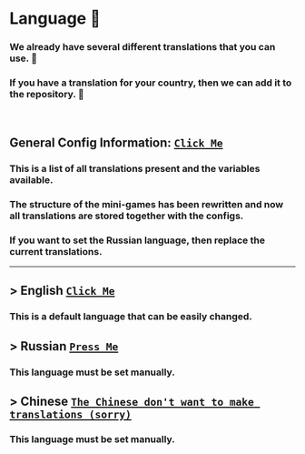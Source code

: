 # Language :rocket:
### We already have several different translations that you can use. :moyai:
### If you have a translation for your country, then we can add it to the repository. :monocle_face:

<br>

## General Config Information: [``Click Me``](https://github.com/KoT0XleB/AutoEvent/blob/main/Docs/Translations/GeneralTranslations.md)
### This is a list of all translations present and the variables available.

### The structure of the mini-games has been rewritten and now all translations are stored together with the configs.
### If you want to set the Russian language, then replace the current translations.

----
## > English [``Click Me``](https://github.com/KoT0XleB/AutoEvent/tree/main/Docs/Translations/EN)
### This is a default language that can be easily changed.
## > Russian [``Press Me``](https://github.com/KoT0XleB/AutoEvent/tree/main/Docs/Translations/RU)
### This language must be set manually.
## > Chinese [``The Chinese don't want to make translations (sorry)``]()
### This language must be set manually.
